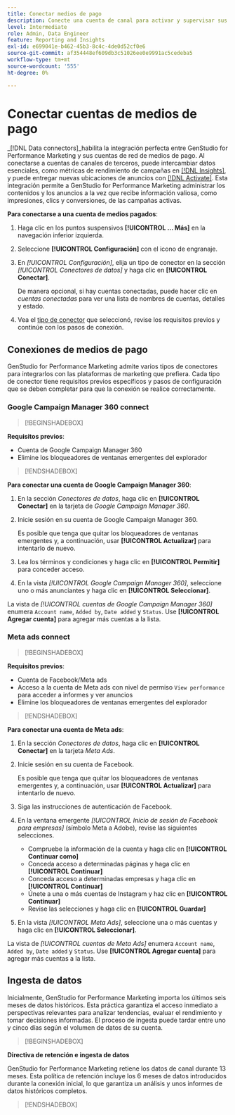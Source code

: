```yaml
---
title: Conectar medios de pago
description: Conecte una cuenta de canal para activar y supervisar sus anuncios y medios con Adobe GenStudio for Performance Marketing.
level: Intermediate
role: Admin, Data Engineer
feature: Reporting and Insights
exl-id: e699041e-b462-45b3-8c4c-4de0d52cf0e6
source-git-commit: af354448ef609db3c51026ee0e9991ac5cedeba5
workflow-type: tm+mt
source-wordcount: '555'
ht-degree: 0%

---
```


# Conectar cuentas de medios de pago

_[!DNL Data connectors]_habilita la integración perfecta entre GenStudio for Performance Marketing y sus cuentas de red de medios de pago. Al conectarse a cuentas de canales de terceros, puede intercambiar datos esenciales, como métricas de rendimiento de campañas en [[!DNL Insights]](/help/user-guide/insights/overview.md), y puede entregar nuevas ubicaciones de anuncios con [[!DNL Activate]](/help/user-guide/activation/overview.md). Esta integración permite a GenStudio for Performance Marketing administrar los contenidos y los anuncios a la vez que recibe información valiosa, como impresiones, clics y conversiones, de las campañas activas.

**Para conectarse a una cuenta de medios pagados**:

1. Haga clic en los puntos suspensivos **[!UICONTROL ... Más]** en la navegación inferior izquierda.

1. Seleccione **[!UICONTROL Configuración]** con el icono de engranaje.

1. En _[!UICONTROL Configuración]_, elija un tipo de conector en la sección _[!UICONTROL Conectores de datos]_ y haga clic en **[!UICONTROL Conectar]**.

   De manera opcional, si hay cuentas conectadas, puede hacer clic en _cuentas conectadas_ para ver una lista de nombres de cuentas, detalles y estado.

1. Vea el [tipo de conector](#connector-types) que seleccionó, revise los requisitos previos y continúe con los pasos de conexión.

## Conexiones de medios de pago

GenStudio for Performance Marketing admite varios tipos de conectores para integrarlos con las plataformas de marketing que prefiera. Cada tipo de conector tiene requisitos previos específicos y pasos de configuración que se deben completar para que la conexión se realice correctamente.

### Google Campaign Manager 360 connect

>[!BEGINSHADEBOX]

**Requisitos previos**:

- Cuenta de Google Campaign Manager 360
- Elimine los bloqueadores de ventanas emergentes del explorador

>[!ENDSHADEBOX]

**Para conectar una cuenta de Google Campaign Manager 360**:

1. En la sección _Conectores de datos_, haga clic en **[!UICONTROL Conectar]** en la tarjeta de _Google Campaign Manager 360_.

1. Inicie sesión en su cuenta de Google Campaign Manager 360.

   Es posible que tenga que quitar los bloqueadores de ventanas emergentes y, a continuación, usar **[!UICONTROL Actualizar]** para intentarlo de nuevo.

1. Lea los términos y condiciones y haga clic en **[!UICONTROL Permitir]** para conceder acceso.

1. En la vista _[!UICONTROL Google Campaign Manager 360]_, seleccione uno o más anunciantes y haga clic en **[!UICONTROL Seleccionar]**.

La vista de _[!UICONTROL cuentas de Google Campaign Manager 360]_ enumera `Account name`, `Added by`, `Date added` y `Status`. Use **[!UICONTROL Agregar cuenta]** para agregar más cuentas a la lista.

### Meta ads connect

>[!BEGINSHADEBOX]

**Requisitos previos**:

- Cuenta de Facebook/Meta ads
- Acceso a la cuenta de Meta ads con nivel de permiso `View performance` para acceder a informes y ver anuncios
- Elimine los bloqueadores de ventanas emergentes del explorador

>[!ENDSHADEBOX]

**Para conectar una cuenta de Meta ads**:

1. En la sección _Conectores de datos_, haga clic en **[!UICONTROL Conectar]** en la tarjeta _Meta Ads_.

1. Inicie sesión en su cuenta de Facebook.

   Es posible que tenga que quitar los bloqueadores de ventanas emergentes y, a continuación, usar **[!UICONTROL Actualizar]** para intentarlo de nuevo.

1. Siga las instrucciones de autenticación de Facebook.

1. En la ventana emergente _[!UICONTROL Inicio de sesión de Facebook para empresas]_ (símbolo Meta a Adobe), revise las siguientes selecciones.

   - Compruebe la información de la cuenta y haga clic en **[!UICONTROL Continuar como]**
   - Conceda acceso a determinadas páginas y haga clic en **[!UICONTROL Continuar]**
   - Conceda acceso a determinadas empresas y haga clic en **[!UICONTROL Continuar]**
   - Únete a una o más cuentas de Instagram y haz clic en **[!UICONTROL Continuar]**
   - Revise las selecciones y haga clic en **[!UICONTROL Guardar]**

1. En la vista _[!UICONTROL Meta Ads]_, seleccione una o más cuentas y haga clic en **[!UICONTROL Seleccionar]**.

La vista de _[!UICONTROL cuentas de Meta Ads]_ enumera `Account name`, `Added by`, `Date added` y `Status`. Use **[!UICONTROL Agregar cuenta]** para agregar más cuentas a la lista.

## Ingesta de datos

Inicialmente, GenStudio for Performance Marketing importa los últimos seis meses de datos históricos. Esta práctica garantiza el acceso inmediato a perspectivas relevantes para analizar tendencias, evaluar el rendimiento y tomar decisiones informadas. El proceso de ingesta puede tardar entre uno y cinco días según el volumen de datos de su cuenta.

>[!BEGINSHADEBOX]

**Directiva de retención e ingesta de datos**

GenStudio for Performance Marketing retiene los datos de canal durante 13 meses. Esta política de retención incluye los 6 meses de datos introducidos durante la conexión inicial, lo que garantiza un análisis y unos informes de datos históricos completos.

>[!ENDSHADEBOX]
